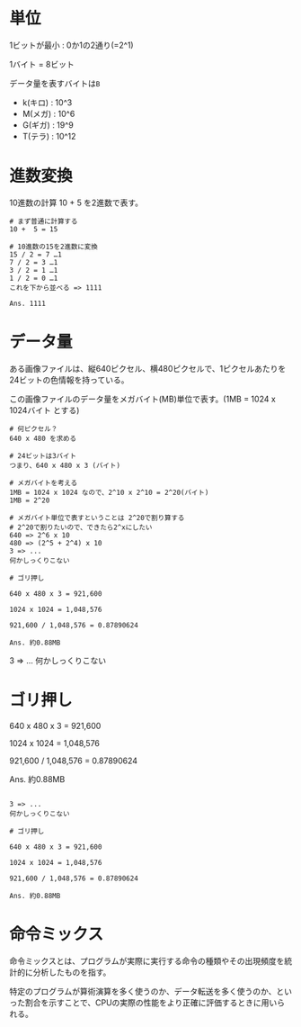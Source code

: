 # 単位

1ビットが最小 : 0か1の2通り(=2^1)

1バイト = 8ビット

データ量を表すバイトは`B`

- k(キロ) : 10^3
- M(メガ) : 10^6
- G(ギガ) : 19^9
- T(テラ) : 10^12

# 進数変換

10進数の計算 10 + 5 を2進数で表す。

```
# まず普通に計算する
10 +  5 = 15

# 10進数の15を2進数に変換
15 / 2 = 7 …1
7 / 2 = 3 …1
3 / 2 = 1 …1
1 / 2 = 0 …1
これを下から並べる => 1111

Ans. 1111
```

# データ量

ある画像ファイルは、縦640ピクセル、横480ピクセルで、1ピクセルあたりを24ビットの色情報を持っている。

この画像ファイルのデータ量をメガバイト(MB)単位で表す。(1MB = 1024 x 1024バイト とする)

```
# 何ピクセル？
640 x 480 を求める

# 24ビットは3バイト
つまり、640 x 480 x 3 (バイト)

# メガバイトを考える
1MB = 1024 x 1024 なので、2^10 x 2^10 = 2^20(バイト)
1MB = 2^20

# メガバイト単位で表すということは 2^20で割り算する
# 2^20で割りたいので、できたら2^xにしたい
640 => 2^6 x 10
480 => (2^5 + 2^4) x 10
3 => ...
何かしっくりこない

# ゴリ押し

640 x 480 x 3 = 921,600

1024 x 1024 = 1,048,576

921,600 / 1,048,576 = 0.87890624

Ans. 約0.88MB
```

3 => ...
何かしっくりこない

# ゴリ押し

640 x 480 x 3 = 921,600

1024 x 1024 = 1,048,576

921,600 / 1,048,576 = 0.87890624

Ans. 約0.88MB
```

3 => ...
何かしっくりこない

# ゴリ押し

640 x 480 x 3 = 921,600

1024 x 1024 = 1,048,576

921,600 / 1,048,576 = 0.87890624

Ans. 約0.88MB
```

# 命令ミックス

命令ミックスとは、プログラムが実際に実行する命令の種類やその出現頻度を統計的に分析したものを指す。

特定のプログラムが算術演算を多く使うのか、データ転送を多く使うのか、といった割合を示すことで、CPUの実際の性能をより正確に評価するときに用いられる。

